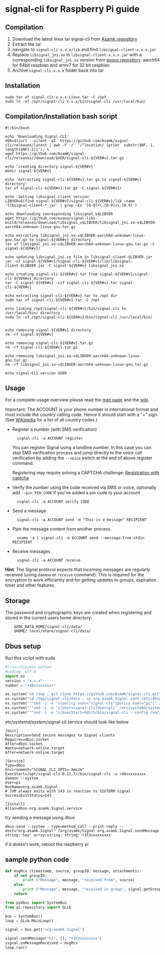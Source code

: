 # signal-cli for Raspberry Pi guide

## Compilation
1. Download the latest linux tar signal-cli from [Asamk repository](https://github.com/AsamK/signal-cli/releases/latest)
2. Extract the tar
3. navigate to `signal-cli-x.x.x/lib` and find `libsignal-client-x.x.x.jar`
4. Replace `libsignal_jni.so` in `libsignal-client-x.x.x.jar` with a corresponding `libsignal_jni.so` version from [exquo repository](https://github.com/exquo/signal-libs-build/releases/). aarch64 for 64bit raspbian and armv7 for 32 bit raspbian
5. Archive `signal-cli-x.x.x` folder back into tar

## Installation

```ssh
sudo tar xf signal-cli-x.x.x-Linux.tar -C /opt
sudo ln -sf /opt/signal-cli-x.x.x/bin/signal-cli /usr/local/bin/
```

## Compilation/Installation bash script

```ssh
#!/bin/bash

echo 'Downloading Signal-CLI'
VER=$(curl --silent -qI  https://github.com/AsamK/signal-cli/releases/latest | awk -F '/' '/^location/ {print  substr($NF, 1, length($NF)-1)}'); \
wget https://github.com/AsamK/signal-cli/releases//download/$VER/signal-cli-${VER#v}.tar.gz

echo 'creating directory signal-${VER#v}'
mkdir signal-${VER#v}

echo 'extracting signal-cli-${VER#v}.tar.gz to signal-${VER#v} directory'
tar xf signal-cli-${VER#v}.tar.gz -C signal-${VER#v}/

echo 'Getting libsignal-client version'
LIBVER=$(find signal-${VER#v}/signal-cli-${VER#v}/lib -name 'libsignal-client-*.jar' | grep -Eo '[0-9]+\.[0-9]+\.[0.9]')

echo downlaoding cooresponding libsignal_v$LIBVER
wget https://github.com/exquo/signal-libs-build/releases/download/libsignal_v$LIBVER/libsignal_jni.so-v$LIBVER-aarch64-unknown-linux-gnu.tar.gz

echo extracting libsignal_jni.so-v$LIBVER-aarch64-unknown-linux-gnu.tar.gz to signal-${VER#v} directory
tar xf libsignal_jni.so-v$LIBVER-aarch64-unknown-linux-gnu.tar.gz -C signal-${VER#v}/

echo updating libsignal_jni.so file in libsignal-client-$LIBVER.jar
jar -uf signal-${VER#v}/signal-cli-${VER#v}/lib/libsignal-client-$LIBVER.jar -C signal-${VER#v} libsignal_jni.so

echo creating signal-cli-${VER#v}.tar from signal-${VER#v}/signal-cli-${VER#v} directory
tar -C signal-${VER#v} -cvf signal-cli-${VER#v}.tar signal-cli-${VER#v}

echo extracting signal-cli-${VER#v}.tar to /opt dir
sudo tar xf signal-cli-${VER#v}.tar -C /opt

echo linking /opt/signal-cli-${VER#v}/bin/signal-cli to /usr/local/bin/ directory
sudo ln -sf /opt/signal-cli-${VER#v}/bin/signal-cli /usr/local/bin/


echo removing signal-${VER#v} directory
rm -rf signal-${VER#v}

echo removing signal-cli-${VER#v}.tar.gz
rm -rf signal-cli-${VER#v}.tar.gz

echo removing libsignal_jni.so-v$LIBVER-aarch64-unknown-linux-gnu.tar.gz
rm -rf libsignal_jni.so-v$LIBVER-aarch64-unknown-linux-gnu.tar.gz

echo signal-CLI version $VER

```

## Usage

For a complete usage overview please read
the [man page](https://github.com/AsamK/signal-cli/blob/master/man/signal-cli.1.adoc) and
the [wiki](https://github.com/AsamK/signal-cli/wiki).

Important: The ACCOUNT is your phone number in international format and must include the country calling code. Hence it
should start with a "+" sign. (See [Wikipedia](https://en.wikipedia.org/wiki/List_of_country_calling_codes) for a list
of all country codes.)

* Register a number (with SMS verification)

        signal-cli -a ACCOUNT register

  You can register Signal using a landline number. In this case you can skip SMS verification process and jump directly
  to the voice call verification by adding the `--voice` switch at the end of above register command.

  Registering may require solving a CAPTCHA
  challenge: [Registration with captcha](https://github.com/AsamK/signal-cli/wiki/Registration-with-captcha)

* Verify the number using the code received via SMS or voice, optionally add `--pin PIN_CODE` if you've added a pin code
  to your account

        signal-cli -a ACCOUNT verify CODE

* Send a message

        signal-cli -a ACCOUNT send -m "This is a message" RECIPIENT

* Pipe the message content from another process.

        uname -a | signal-cli -a ACCOUNT send --message-from-stdin RECIPIENT

* Receive messages

        signal-cli -a ACCOUNT receive

**Hint**: The Signal protocol expects that incoming messages are regularly received (using `daemon` or `receive`
command). This is required for the encryption to work efficiently and for getting updates to groups, expiration timer
and other features.

## Storage

The password and cryptographic keys are created when registering and stored in the current users home directory:

        $XDG_DATA_HOME/signal-cli/data/
        $HOME/.local/share/signal-cli/data/

## Dbus setup
Run this script with sudo
```python
#!/usr/bin/env python
#coding: utf-8
import os
version = "x.x.x"
number = "+48xxxxxxxxx"

os.system("cd /tmp ; git clone https://github.com/AsamK/signal-cli.git")
os.system("cd /tmp/signal-cli/data ; cp org.asamk.Signal.conf /etc/dbus-1/system.d/ ; cp org.asamk.Signal.service /usr/share/dbus-1/system-services/ ; cp signal-cli.service /etc/systemd/system/")
os.system("""sed -i -e 's|policy user="signal-cli"|policy user="pi"|' /etc/dbus-1/system.d/org.asamk.Signal.conf""")
os.system("""sed -i -e 's|User=signal-cli|User=pi|' /etc/systemd/system/signal-cli.service""")
os.system("""sed -i -e "s|ExecStart=%dir%/bin/signal-cli --config /var/lib/signal-cli daemon --system|ExecStart=/opt/signal-cli-""" + version + """//bin/signal-cli -u """ + number + """ daemon --system|" /etc/systemd/system/signal-cli.service""")
```

etc/systemd/system/signal-cli.service should look like below

```nano
[Unit]
Description=Send secure messages to Signal clients
Requires=dbus.socket
After=dbus.socket
Wants=network-online.target
After=network-online.target

[Service]
Type=dbus
Environment="SIGNAL_CLI_OPTS=-Xms2m"
ExecStart=/opt/signal-cli-0.11.7//bin/signal-cli -u +48xxxxxxxxx daemon --system
User=pi
BusName=org.asamk.Signal
# JVM always exits with 143 in reaction to SIGTERM signal
SuccessExitStatus=143

[Install]
Alias=dbus-org.asamk.Signal.service
```


try sending a message using dbus

```ssh
dbus-send --system --type=method_call --print-reply --dest="org.asamk.Signal" /org/asamk/Signal org.asamk.Signal.sendMessage string:'hey' array:string: string:'+353xxxxxxxxx'
```

if it doesn't work, reboot the raspberry pi

## sample python code
```python
def msgRcv (timestamp, source, groupID, message, attachments):
    if not groupID:
        print ("Message", message, "received from", source)
    else:
        print ("Message", message, "received in group", signal.getGroupName (groupID))
    return

from pydbus import SystemBus
from gi.repository import GLib

bus = SystemBus()
loop = GLib.MainLoop()

signal = bus.get('org.asamk.Signal')

signal.sendMessage("hi", [], "+353xxxxxxxx")
signal.onMessageReceived = msgRcv
loop.run()
```

